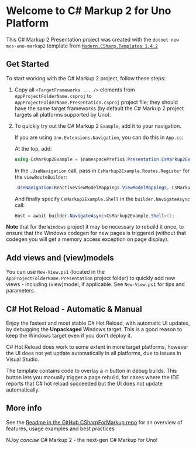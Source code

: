 ﻿# Welcome to C# Markup 2 for Uno Platform

This C# Markup 2 Presentation project was created with the `dotnet new mcs-uno-markup2` template from [`Modern.CSharp.Templates 1.4.2`](https://www.nuget.org/packages/Modern.CSharp.Templates/1.4.2)

## Get Started

To start working with the C# Markup 2 project, follow these steps:

1. Copy all `<TargetFrameworks ... />` elements from `AppProjectFolderName.csproj` to `AppProjectFolderName.Presentation.csproj` project file; they should have the same target frameworks
   (by default the C# Markup 2 project targets all platforms supported by Uno).

2. To quickly try out the C# Markup 2 `Example`, add it to your navigation.
   
   If you are using `Uno.Extensions.Navigation`, you can do this in `App.cs`:
   
   At the top, add:
   ```csharp
   using CsMarkup2Example = $namespacePrefix$.Presentation.CsMarkup2Example;
   ```

   In the `.UseNavigation` call, pass in `CsMarkup2Example.Routes.Register` for the `viewRouteBuilder`:
   ```csharp
   .UseNavigation(ReactiveViewModelMappings.ViewModelMappings, CsMarkup2Example.Routes.Register)
   ```

   And finally specify `CsMarkup2Example.Shell` in the `builder.NavigateAsync` call:
   ```csharp
   Host = await builder.NavigateAsync<CsMarkup2Example.Shell>();
   ```

**Note** that for the `Windows` project it may be necessary to rebuild it once, to ensure that the Windows codegen for new pages is triggered (without that codegen you will get a memory access exception on page display).

## Add views and (view)models
You can use `New-View.ps1` (located in the `AppProjectFolderName.Presentation` project folder) to quickly add new views - including (view)model, if applicable. See `New-View.ps1` for tips and parameters.

## C# Hot Reload - Automatic & Manual
Enjoy the fastest and most stable C# Hot Reload, with automatic UI updates, by debugging the **Unpackaged** Windows target. This is a good reason to keep the Windows target even if you don't deploy it.

C# Hot Reload does work to some extent in more target platforms, however the UI does not yet update automatically in all platforms, due to issues in Visual Studio.

The template contains code to overlay a 🔥 button in debug builds. This button lets you manually trigger a page rebuild, for cases where the IDE reports that C# hot reload succeeded but the UI does not update automatically.

## More info
See the [Readme in the GitHub CSharpForMarkup repo](https://github.com/VincentH-Net/CSharpForMarkup#c-markup-2) for an overview of features, usage examples and best practices

NJoy *concise* C# Markup 2 - the next-gen C# Markup for Uno!
